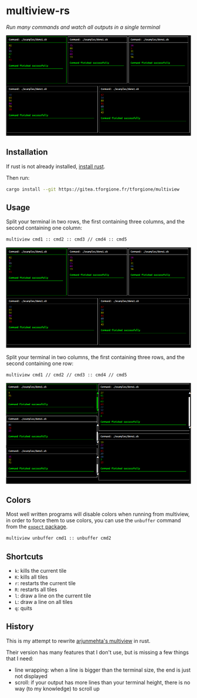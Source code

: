 # multiview-rs

*Run many commands and watch all outputs in a single terminal*

![multiview preview](/screenshots/row-major.png)

## Installation

If rust is not already installed, [install rust](https://www.rust-lang.org/tools/install).

Then run:

```sh
cargo install --git https://gitea.tforgione.fr/tforgione/multiview
```

## Usage

Split your terminal in two rows, the first containing three columns, and the second containing one column:
```sh
multiview cmd1 :: cmd2 :: cmd3 // cmd4 :: cmd5
```

![multiview row major preview](/screenshots/row-major.png)

Split your terminal in two columns, the first containing three rows, and the second containing one row:
```sh
multiview cmd1 // cmd2 // cmd3 :: cmd4 // cmd5
```

![multiview col major preview](/screenshots/col-major.png)

## Colors

Most well written programs will disable colors when running from multiview, in order to force them to use colors, you
can use the `unbuffer` command from the [`expect` package](https://packages.ubuntu.com/search?keywords=expect).

```sh
multiview unbuffer cmd1 :: unbuffer cmd2
```

## Shortcuts

  - `k`: kills the current tile
  - `K`: kills all tiles
  - `r`: restarts the current tile
  - `R`: restarts all tiles
  - `l`: draw a line on the current tile
  - `L`: draw a line on all tiles
  - `q`: quits

## History

This is my attempt to rewrite [arjunmehta's multiview](https://github.com/arjunmehta/multiview) in rust.

Their version has many features that I don't use, but is missing a few things that I need:
  - line wrapping: when a line is bigger than the terminal size, the end is just not displayed
  - scroll: if your output has more lines than your terminal height, there is no way (to my knowledge) to scroll up


